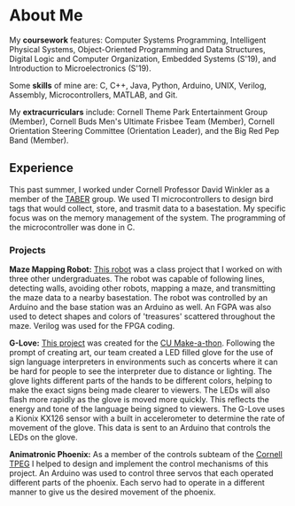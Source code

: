# About Me
My **coursework** features: Computer Systems Programming, Intelligent Physical Systems, Object-Oriented Programming and Data Structures, Digital Logic and Computer Organization, Embedded Systems (S'19), and Introduction to Microelectronics (S'19).  

Some **skills** of mine are: C, C++, Java, Python, Arduino, UNIX, Verilog, Assembly, Microcontrollers, MATLAB,  and Git.  

My **extracurriculars** include: Cornell Theme Park Entertainment Group (Member), Cornell Buds Men's Ultimate Frisbee Team (Member), Cornell Orientation Steering Committee (Orientation Leader), and the Big Red Pep Band (Member).  
## Experience
This past summer, I worked under Cornell Professor David Winkler as a member of the [TABER](http://eeb.cornell.edu/winkler/wordpress/?page_id=335) group. We used TI microcontrollers to design bird tags that would collect, store, and trasmit data to a basestation. My specific focus was on the memory management of the system. The programming of the microcontroller was done in C.
### Projects
**Maze Mapping Robot:** [This robot](https://mb2372.github.io/ece3400-team1) was a class project that I worked on with three other undergraduates. The robot was capable of following lines, detecting walls, avoiding other robots, mapping a maze, and transmitting the maze data to a nearby basestation. The robot was controlled by an Arduino and the base station was an Arduino as well. An FGPA was also used to detect shapes and colors of 'treasures' scattered throughout the maze. Verilog was used for the FPGA coding.  

**G-Love:** [This project](https://github.com/jr826/cornell_makeathon_2019) was created for the [CU Make-a-thon](http://www.cu-make.com). Following the prompt of creating art, our team created a LED filled glove for the use of sign language interpreters in environments such as concerts where it can be hard for people to see the interpreter due to distance or lighting. The glove lights different parts of the hands to be different colors, helping to make the exact signs being made clearer to viewers. The LEDs will also flash more rapidly as the glove is moved more quickly. This reflects the energy and tone of the language being signed to viewers. The G-Love uses a Kionix KX126 sensor with a built in accelerometer to determine the rate of movement of the glove. This data is sent to an Arduino that controls the LEDs on the glove.  

**Animatronic Phoenix:** As a member of the controls subteam of the [Cornell TPEG](https://cornelltpeg.weebly.com) I helped to design and implement the control mechanisms of this project. An Arduino was used to control three servos that each operated different parts of the phoenix. Each servo had to operate in a different manner to give us the desired movement of the phoenix.

